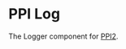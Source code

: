 PPI Log
=======

[@ppi]: http://ppi.io/  "PPI Framework - The PHP Meta Framework"

The Logger component for [PPI2][@ppi].
